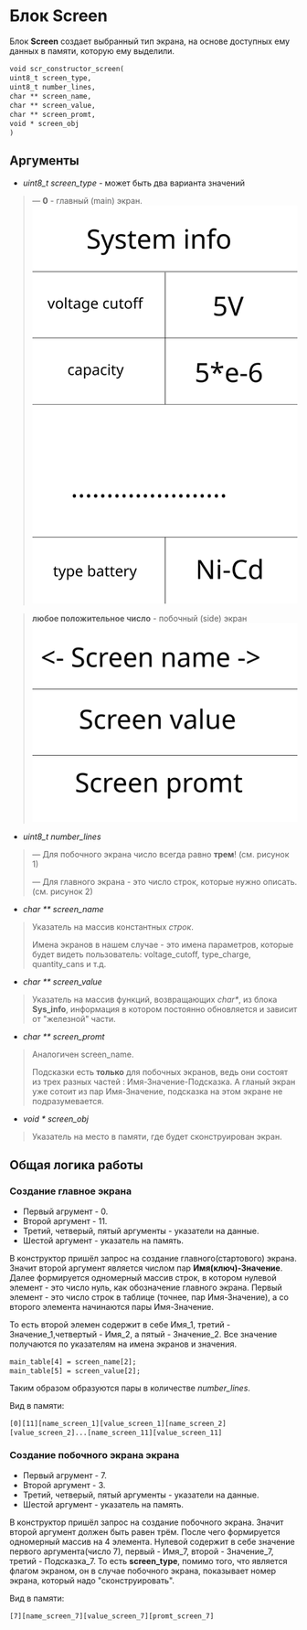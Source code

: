 # Блок Screen #

Блок **Screen** создает выбранный тип экрана, на основе доступных ему данных в памяти, которую ему выделили.

	void scr_constructor_screen(
	uint8_t screen_type,
	uint8_t number_lines,
	char ** screen_name,
	char ** screen_value,
	char ** screen_promt,
	void * screen_obj
	)

## Аргументы ##
+ *uint8_t screen_type* - может быть два варианта значений

> — **0** - главный (main) экран.
![Альтернативный текст](./screen_main.svg "рисунок 1")

> **любое положительное число** - побочный (side) экран 
![Альтернативный текст](./screen_side.svg "рисунок 2")


+ *uint8_t number_lines*

> — Для побочного экрана число всегда равно **трем**! (см. рисунок 1)
>
> — Для главного экрана - это число строк, которые нужно описать. (см. рисунок 2)

+ *char ** screen_name* 

>Указатель на массив константных *строк*.
>
>Имена экранов в нашем случае - это имена параметров, которые будет видеть пользователь: voltage_cutoff, type_charge, quantity_cans и т.д.

+ *char ** screen_value*

>Указатель на массив функций, возвращающих *char\**,  из блока **Sys_info**, информация в котором постоянно обновляется и зависит от  "железной" части.  

+ *char ** screen_promt*

>Аналогичен screen_name. 
>
>Подсказки есть **только** для побочных экранов, ведь они состоят из трех разных частей : Имя-Значение-Подсказка. А гланый экран уже сотоит из пар Имя-Значение, подсказка на этом экране не подразумевается. 

+ *void * screen_obj*

>Указатель на место в памяти, где будет сконструирован экран.

## Общая логика работы ##

### Создание главное экрана ###

* Первый агрумент - 0.
* Второй аргумент - 11.
* Третий, четверый, пятый аргументы - указатели на данные.
* Шестой аргумент - указатель на память.

В конструктор пришёл запрос на создание главного(стартового) экрана. Значит второй аргумент является числом пар **Имя(ключ)-Значение**. Далее формируется  одномерный массив строк, в котором нулевой элемент - это число нуль, как обозначение главного экрана. Первый элемент - это число строк в таблице (точнее, пар Имя-Значение), а со второго элемента начинаются пары Имя-Значение.

То есть второй элемен содержит в себе Имя_1, третий - Значение_1,четвертый - Имя_2, а пятый - Значение_2. Все значение получаются по указателям на имена экранов и значения. 
	
	main_table[4] = screen_name[2];
	main_table[5] = screen_value[2];

Таким образом образуются пары в количестве *number_lines*.    

Вид в памяти:
	
	[0][11][name_screen_1][value_screen_1][name_screen_2][value_screen_2]...[name_screen_11][value_screen_11]

### Создание побочного экрана экрана ###

* Первый агрумент - 7.
* Второй аргумент - 3.
* Третий, четверый, пятый аргументы - указатели на данные.
* Шестой аргумент - указатель на память.

В конструктор пришёл запрос на создание побочного экрана. Значит второй аргумент должен быть равен трём. После чего формируется одномерный массив на 4 элемента. Нулевой содержит в себе значение первого аргумента(число 7), первый - Имя_7, второй -  Значение_7, третий -  Подсказка_7. То есть **screen_type**, помимо того, что является флагом экраном, он в случае побочного экрана, показывает номер экрана, который надо "сконструировать".

Вид в памяти:

	[7][name_screen_7][value_screen_7][promt_screen_7] 